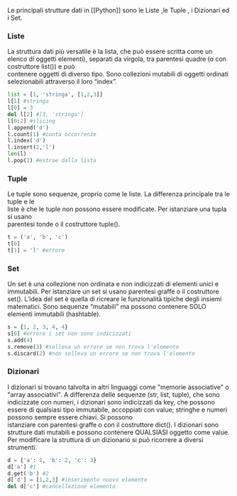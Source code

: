 Le principali strutture dati in [[Python]] sono le Liste ,le Tuple , i Dizionari  ed i Set.

### Liste
La struttura dati più versatile è la lista, che può essere scritta come un elenco di oggetti elementi), separati da virgola, tra parentesi quadre (o con costruttore list()) e può  
contenere oggetti di diverso tipo. Sono collezioni mutabili di oggetti ordinati selezionabili attraverso il loro “index”.

```python
list = [1, 'stringa', [1,2,3]]
l[1] #stringa
l[0] = 3
del l[2] #[3, 'stringa']
l[0:2] #slicing
l.append('d')
l.count(1) #conta occorrenze
l.index('d')
l.insert(2,'l')
len(l)
l.pop(2) #estrae dalla lista
```

### Tuple 
Le tuple sono sequenze, proprio come le liste. La differenza principale tra le tuple e le  
liste è che le tuple non possono essere modificate. Per istanziare una tupla si usano  
parentesi tonde o il costruttore tuple().

```python
t = ('a', 'b', 'c')
t[0]
t[1] = 'l' #errore
```

### Set
Un set è una collezione non ordinata e non indicizzati di elementi unici e immutabili. Per istanziare un set si usano parentesi graffe o il costruttore set(). L’idea del set è quella di ricreare le funzionalità tipiche degli insiemi matematici. Sono sequenze  “mutabili” ma possono contenere SOLO elementi immutabili (hashtable). 

```python
s = {1, 2, 3, 4, 4}
s[0] #errore i set non sono indicizzati
s.add(4)
s.remove(3) #solleva un errore se non trova l'elemento
s.discard(2) #non solleva un errore se non trova l'elemento
```

### Dizionari
I dizionari si trovano talvolta in altri linguaggi come "memorie associative" o "array associativi". A differenza delle sequenze (str, list, tuple), che sono indicizzate con numeri, i dizionari sono indicizzati da key, che possono essere di  qualsiasi tipo immutabile,  accoppiati con value; stringhe e numeri possono sempre essere chiavi. Si possono  
istanziare con parentesi graffe o con il costruttore dict(). I dizionari sono strutture dati mutabili e possono contenere QUALSIASI oggetto come value. Per modificare la struttura di un dizionario si può ricorrere a diversi strumenti.

```python
d = {'a': 1, 'b': 2, 'c': 3}
d['a'] #1
d.get('b') #2 
d['d'] = [1,2,3] #inserimento nuovo elemento
del d['c'] #cancellazione elemento
```

